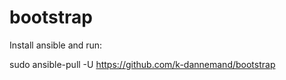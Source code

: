 # bootstrap

Install ansible and run:

sudo ansible-pull -U https://github.com/k-dannemand/bootstrap
